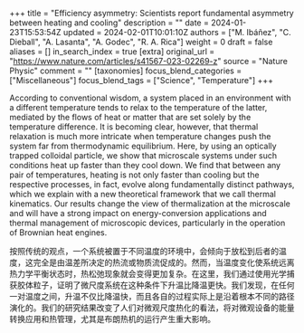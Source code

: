 +++
title = "Efficiency asymmetry: Scientists report fundamental asymmetry between heating and cooling"
description = ""
date = 2024-01-23T15:53:54Z
updated = 2024-02-01T10:01:10Z
authors = ["M. Ibáñez", "C. Dieball", "A. Lasanta", "A. Godec", "R. A. Rica"]
weight = 0
draft = false
aliases = []
in_search_index = true
[extra]
original_url = "https://www.nature.com/articles/s41567-023-02269-z"
source = "Nature Physic"
comment = ""
[taxonomies]
focus_blend_categories = ["Miscellaneous"]
focus_blend_tags = ["Science", "Temperature"]
+++

According to conventional wisdom, a system placed in an environment with a different temperature tends to relax to the temperature of the latter, mediated by the flows of heat or matter that are set solely by the temperature difference. It is becoming clear, however, that thermal relaxation is much more intricate when temperature changes push the system far from thermodynamic equilibrium. Here, by using an optically trapped colloidal particle, we show that microscale systems under such conditions heat up faster than they cool down. We find that between any pair of temperatures, heating is not only faster than cooling but the respective processes, in fact, evolve along fundamentally distinct pathways, which we explain with a new theoretical framework that we call thermal kinematics. Our results change the view of thermalization at the microscale and will have a strong impact on energy-conversion applications and thermal management of microscopic devices, particularly in the operation of Brownian heat engines.

按照传统的观点，一个系统被置于不同温度的环境中，会倾向于放松到后者的温度，这完全是由温差所决定的热流或物质流促成的。然而，当温度变化使系统远离热力学平衡状态时，热松弛现象就会变得更加复杂。在这里，我们通过使用光学捕获胶体粒子，证明了微尺度系统在这种条件下升温比降温更快。我们发现，在任何一对温度之间，升温不仅比降温快，而且各自的过程实际上是沿着根本不同的路径演化的。我们的研究结果改变了人们对微观尺度热化的看法，将对微观设备的能量转换应用和热管理，尤其是布朗热机的运行产生重大影响。
